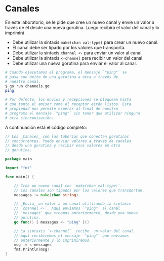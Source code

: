 # Canales

En este laboratorio, se le pide que cree un nuevo canal y envíe un valor a través de él desde una nueva gorutina. Luego recibirá el valor del canal y lo imprimirá.

- Debe utilizar la sintaxis `make(chan val-type)` para crear un nuevo canal.
- El canal debe ser tipado por los valores que transporta.
- Debe utilizar la sintaxis `channel <-` para enviar un valor al canal.
- Debe utilizar la sintaxis `<-channel` para recibir un valor del canal.
- Debe utilizar una nueva gorutina para enviar el valor al canal.

```sh
# Cuando ejecutamos el programa, el mensaje `"ping"` se
# pasa con éxito de una gorutina a otra a través de
# nuestro canal.
$ go run channels.go
ping

# Por defecto, los envíos y recepciones se bloquean hasta
# que tanto el emisor como el receptor estén listos. Esta
# propiedad nos permite esperar al final de nuestro
# programa el mensaje `"ping"` sin tener que utilizar ninguna
# otra sincronización.
```

A continuación está el código completo:

```go
// Los _Canales_ son las tuberías que conectan gorutinas
// concurrentes. Puede enviar valores a través de canales
// desde una gorutina y recibir esos valores en otra
// gorutina.

package main

import "fmt"

func main() {

	// Crea un nuevo canal con `make(chan val-type)`.
	// Los canales son tipados por los valores que transportan.
	messages := make(chan string)

	// _Envía_ un valor a un canal utilizando la sintaxis
	// `channel <-`. Aquí enviamos `"ping"` al canal
	// `messages` que creamos anteriormente, desde una nueva
	// gorutina.
	go func() { messages <- "ping" }()

	// La sintaxis `<-channel` _recibe_ un valor del canal.
	// Aquí recibiremos el mensaje `"ping"` que enviamos
	// anteriormente y lo imprimiremos.
	msg := <-messages
	fmt.Println(msg)
}

```
